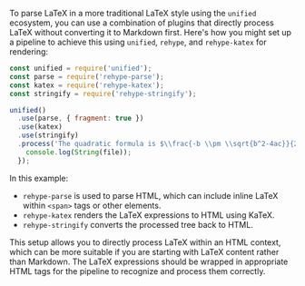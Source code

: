 To parse LaTeX in a more traditional LaTeX style using the `unified` ecosystem, you can use a combination of plugins that directly process LaTeX without converting it to Markdown first. Here's how you might set up a pipeline to achieve this using `unified`, `rehype`, and `rehype-katex` for rendering:

```javascript
const unified = require('unified');
const parse = require('rehype-parse');
const katex = require('rehype-katex');
const stringify = require('rehype-stringify');

unified()
  .use(parse, { fragment: true })
  .use(katex)
  .use(stringify)
  .process('The quadratic formula is $\\frac{-b \\pm \\sqrt{b^2-4ac}}{2a}$', function (err, file) {
    console.log(String(file));
  });
```

In this example:

- `rehype-parse` is used to parse HTML, which can include inline LaTeX within `<span>` tags or other elements.
- `rehype-katex` renders the LaTeX expressions to HTML using KaTeX.
- `rehype-stringify` converts the processed tree back to HTML.

This setup allows you to directly process LaTeX within an HTML context, which can be more suitable if you are starting with LaTeX content rather than Markdown. The LaTeX expressions should be wrapped in appropriate HTML tags for the pipeline to recognize and process them correctly.

